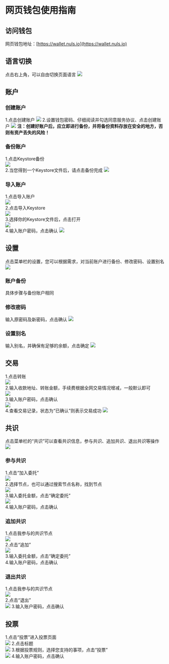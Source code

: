 # 网页钱包使用指南
## 访问钱包
网页钱包地址：[https://wallet.nuls.io](https://wallet.nuls.io)
## 语言切换
点击右上角，可以自由切换页面语言
![](https://i.imgur.com/FPnAva0.jpg)
## 账户
### 创建账户
1.点击创建账户
![](https://i.imgur.com/c3K28m8.jpg)
2.设置钱包密码、仔细阅读并勾选同意服务协议、点击创建账户
![](https://i.imgur.com/s2iYP4P.jpg)
**注：创建好账户后，应立即进行备份，并将备份资料存放在安全的地方，否则有资产丢失的风险！**
### 备份账户
1.点击Keystore备份  
![](https://i.imgur.com/RWJIsW8.jpg)  
2.当您得到一个Keystore文件后，请点击备份完成
![](https://i.imgur.com/vuv56b1.jpg)
### 导入账户
1.点击导入账户  
![](https://i.imgur.com/wAgIdr8.jpg)  
2.点击导入Keystore  
![](https://i.imgur.com/AUpa10l.jpg)  
3.选择你的Keystore文件后，点击打开  
![](https://i.imgur.com/E2qvUSq.jpg)  
4.输入账户密码，点击确认
![](https://i.imgur.com/wM1KNqI.jpg)

## 设置
点击菜单栏的设置，您可以根据需求，对当前账户进行备份、修改密码、设置别名  
![](https://i.imgur.com/LiBaeqx.jpg)
### 账户备份
具体步骤与备份账户相同
### 修改密码
输入原密码及新密码，点击确认
![](https://i.imgur.com/RaYCuBn.jpg)
### 设置别名
输入别名，并确保有足够的余额，点击确定
![](https://i.imgur.com/9HW0ZCE.jpg)

## 交易
1.点击转账  
![](https://i.imgur.com/a01jlHa.jpg)  
2.输入收款地址、转账金额，手续费根据全网交易情况增减，一般默认即可  
![](https://i.imgur.com/V9kwcHp.jpg)    
3.输入账户密码，点击确认  
![](https://i.imgur.com/zz4sO0r.jpg)  
4.查看交易记录，状态为“已确认”则表示交易成功
![](https://i.imgur.com/TtZHe22.jpg)

## 共识
点击菜单栏的“共识”可以查看共识信息，参与共识、追加共识、退出共识等操作
![](https://i.imgur.com/Xg1VR2v.jpg)
### 参与共识
1.点击“加入委托”  
![](https://i.imgur.com/vXBiL9X.jpg)  
2.选择节点，也可以通过搜索节点名称，找到节点  
![](https://i.imgur.com/zz28Xe6.jpg)  
3.输入委托金额，点击“确定委托”  
![](https://i.imgur.com/u2u9cNR.jpg)  
4.输入账户密码，点击确认  
### 追加共识
1.点击我参与的共识节点  
![](https://i.imgur.com/VYBcQhR.jpg)  
2.点击“追加”  
![](https://i.imgur.com/MaQ7rsg.jpg)  
3.输入委托金额，点击“确定委托”  
4.输入账户密码，点击确认  
### 退出共识
1.点击我参与的共识节点  
![](https://i.imgur.com/VYBcQhR.jpg)   
2.点击“退出”  
![](https://i.imgur.com/TyKOfub.jpg)
3.输入账户密码，点击确认

## 投票
1.点击“投票”进入投票页面  
![](https://i.imgur.com/2m9ZTHT.jpg)
2.点击标题  
![](https://i.imgur.com/fWEVFrV.jpg)
3.根据投票规则，选择您支持的事项，点击“投票”  
![](https://i.imgur.com/v9wFGqz.jpg)
4.输入账户密码，点击确认